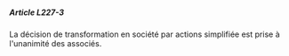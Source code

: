##### Article L227-3

La décision de transformation en société par actions simplifiée est prise à l'unanimité des associés.

